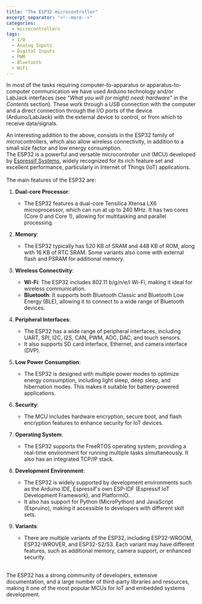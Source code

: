 ```yaml
---
title: "The ESP32 microcontroller"
excerpt_separator: "<!--more-->"
categories:
  - microcontrollers
tags:
  - I/O
  - Analog Inputs
  - Digital Inputs
  - PWM
  - Bluetooth
  - WiFi
---
```

In most of the tasks requiring computer-to-apparatus or apparatus-to-computer communication we have used Arduino technology and/or LabJack interfaces (see "*What you will (or might) need: hardware*" in the *Contents* section).
These work through a USB connection with the computer and a direct connection through the I/O ports of the device (Arduino/LabJack) with the external device to control, or from which to receive data/signals. 

<!--more-->
An interesting addition to the above, consists in the ESP32 family of microcontrollers, which also allow wireless connectivity, in addition to a small size factor and low energy consumption.
<br /> 
The ESP32 is a powerful and versatile microcontroller unit (MCU) developed by [Espressif Systems](https://www.espressif.com/), widely recognized for its rich feature set and excellent performance, particularly in Internet of Things (IoT) applications.  
<br />
The main features of the ESP32 are:

1. **Dual-core Processor**:
   - The ESP32 features a dual-core Tensilica Xtensa LX6 microprocessor, which can run at up to 240 MHz. It has two cores (Core 0 and Core 1), allowing for multitasking and parallel processing.

2. **Memory**:
   - The ESP32 typically has 520 KB of SRAM and 448 KB of ROM, along with 16 KB of RTC SRAM. Some variants also come with external flash and PSRAM for additional memory.

3. **Wireless Connectivity**:
   - **Wi-Fi**: The ESP32 includes 802.11 b/g/n/e/i Wi-Fi, making it ideal for wireless communication.
   - **Bluetooth**: It supports both Bluetooth Classic and Bluetooth Low Energy (BLE), allowing it to connect to a wide range of Bluetooth devices.

4. **Peripheral Interfaces**:
   - The ESP32 has a wide range of peripheral interfaces, including UART, SPI, I2C, I2S, CAN, PWM, ADC, DAC, and touch sensors.
   - It also supports SD card interface, Ethernet, and camera interface (DVP).

5. **Low Power Consumption**:
   - The ESP32 is designed with multiple power modes to optimize energy consumption, including light sleep, deep sleep, and hibernation modes. This makes it suitable for battery-powered applications.

6. **Security**:
   - The MCU includes hardware encryption, secure boot, and flash encryption features to enhance security for IoT devices.

7. **Operating System**:
   - The ESP32 supports the FreeRTOS operating system, providing a real-time environment for running multiple tasks simultaneously. It also has an integrated TCP/IP stack.

8. **Development Environment**:
   - The ESP32 is widely supported by development environments such as the Arduino IDE, Espressif's own ESP-IDF (Espressif IoT Development Framework), and PlatformIO.
   - It also has support for Python (MicroPython) and JavaScript (Espruino), making it accessible to developers with different skill sets.

9. **Variants**:
   - There are multiple variants of the ESP32, including ESP32-WROOM, ESP32-WROVER, and ESP32-S2/S3. Each variant may have different features, such as additional memory, camera support, or enhanced security.  
<br />
The ESP32 has a strong community of developers, extensive documentation, and a large number of third-party libraries and resources, making it one of the most popular MCUs for IoT and embedded systems development.


